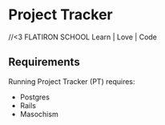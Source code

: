 # Project Tracker

//<3
FLATIRON SCHOOL
Learn | Love | Code

## Requirements
Running Project Tracker (PT) requires:
* Postgres
* Rails
* Masochism
